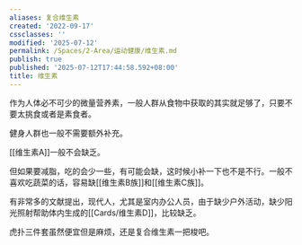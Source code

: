 ```yaml
---
aliases: 复合维生素
created: '2022-09-17'
cssclasses: ''
modified: '2025-07-12'
permalink: /Spaces/2-Area/运动健康/维生素.md
publish: true
published: '2025-07-12T17:44:58.592+08:00'
title: 维生素
---
```

作为人体必不可少的微量营养素，一般人群从食物中获取的其实就足够了，只要不要太挑食或者是素食者。

健身人群也一般不需要额外补充。

[[维生素A]]一般不会缺乏。

但如果要减脂，吃的会少一些，有可能会缺，这时候小补一下也不是不行。一般不喜欢吃蔬菜的话，容易缺[[维生素B族]]和[[维生素C族]]。

有非常多的文献提出，现代人，尤其是室内办公人员，由于缺少户外活动，缺少阳光照射帮助体内生成的[[Cards/维生素D]]，比较缺乏。

虎扑三件套虽然便宜但是麻烦，还是复合维生素一把梭吧。

